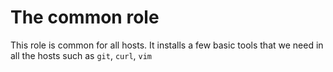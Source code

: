 # The common role

This role is common for all hosts. It installs a few basic tools
that we need in all the hosts such as `git`, `curl`, `vim`